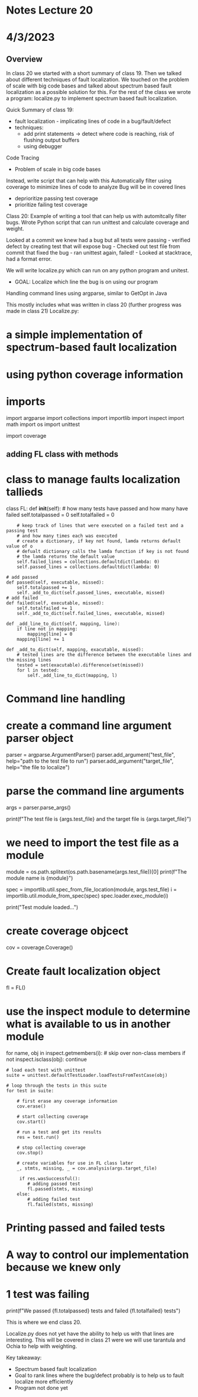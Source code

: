 # Notes Lecture 20
# 4/3/2023

## Overview
In class 20 we started with a short summary of class 19. Then we talked about different techniques of fault localization. We touched on the problem of scale with big code bases and talked about spectrum based fault localization as a possible solution for this. For the rest of the class we wrote a program: localize.py to implement spectrum based fault localization. 

Quick Summary of class 19: 
- fault localization - implicating lines of code in a bug/fault/defect
- techniques:
    - add print statements -> detect where code is reaching, risk of
      flushing output buffers
    - using debugger

Code Tracing
- Problem of scale in big code bases

Instead, write script that can help with this
Automatically filter using coverage to minimize lines of code to analyze
Bug will be in covered lines
 - deprioritize passing test coverage
 - prioritize failing test coverage

 Class 20:
 Example of writing a tool that can help us with automitcally filter bugs.
 Wrote Python script that can run unittest and calculate coverage 
 and weight. 

Looked at a commit we knew had a bug but all tests were passing
    - verified defect by creating test that will expose bug
    - Checked out test file from commit that fixed the bug
    - ran unittest again, failed!
    - Looked at stacktrace, had a format error.

 We will write localize.py which can run on any python program
 and unitest.
  - GOAL: Localize which line the bug is on using our program

 Handling command lines using argparse, similar to GetOpt in Java

This mostly includes what was written in class 20
(further progress was made in class 21)
 Localize.py:

# a simple implementation of spectrum-based fault localization
# using python coverage information
# imports

import argparse
import collections
import importlib
import inspect
import math
import os
import unittest

import coverage

## adding FL class with methods
# class to manage faults localization tallieds
class FL:
    def __init__(self):
        # how many tests have passed and how many have failed
        self.totalpassed = 0
        self.totalfailed = 0

        # keep track of lines that were executed on a failed test and a passing test
        # and how many times each was executed
        # create a dictionary, if key not found, lamda returns default value of o
        # defualt dictionary calls the lamda function if key is not found
        # the lamda returns the default value
        self.failed_lines = collections.defaultdict(lambda: 0)
        self.passed_lines = collections.defaultdict(lambda: 0)

    # add passed
    def passed(self, executable, missed):
        self.totalpassed += 1
        self._add_to_dict(self.passed_lines, executable, missed)
    # add failed
    def failed(self, executable, missed):
        self.totalfailed += 1
        self._add_to_dict(self.failed_lines, executable, missed)

    def _add_line_to_dict(self, mapping, line):
        if line not in mapping:
            mapping[line] = 0
        mapping[line] += 1

    def _add_to_dict(self, mapping, exacutable, missed):
        # tested lines are the difference between the executable lines and the missing lines
        tested = set(exacutable).difference(set(missed))
        for l in tested:
            self._add_line_to_dict(mapping, l)    


# Command line handling
# create a command line argument parser object
parser = argparse.ArgumentParser()
parser.add_argument("test_file", help="path to the test file to run")
parser.add_argument("target_file", help="the file to localize")

# parse the command line arguments
args = parser.parse_args()

print(f"The test file is {args.test_file} and the target file is {args.target_file}")

# we need to import the test file as a module
module = os.path.splitext(os.path.basename(args.test_file))[0]
print(f"The module name is {module}")

spec = importlib.util.spec_from_file_location(module, args.test_file)
i = importlib.util.module_from_spec(spec)
spec.loader.exec_module(i)

print("Test module loaded...")

# create coverage objcect
cov = coverage.Coverage()

# Create fault localization object
fl = FL()


# use the inspect module to determine what is available to us in another module
for name, obj in inspect.getmembers(i):
    # skip over non-class members
    if not inspect.isclass(obj):
        continue

    # load each test with unittest
    suite = unittest.defaultTestLoader.loadTestsFromTestCase(obj)

    # loop through the tests in this suite
    for test in suite:

        # first erase any coverage information
        cov.erase()

        # start collecting coverage
        cov.start()

        # run a test and get its results
        res = test.run()

        # stop collecting coverage
        cov.stop()

        # create variables for use in FL class later
        _, stmts, missing, _ = cov.analysis(args.target_file)

         if res.wasSuccessful():
            # adding passed test
            fl.passed(stmts, missing)
        else:
            # adding failed test
            fl.failed(stmts, missing)

# Printing passed and failed tests
# A way to control our implementation because we knew only
# 1 test was failing
print(f"We passed {fl.totalpassed} tests and failed {fl.totalfailed} tests")

This is where we end class 20. 

Localize.py does not yet have the ability to help us with that lines are
interesting. This will be covered in class 21 were we will use
tarantula and Ochia to help with weighting. 

Key takeaway:
 - Spectrum based fault localization
 - Goal to rank lines where the bug/defect probably is
   to help us to fault localize more efficiently
 - Program not done yet




 
